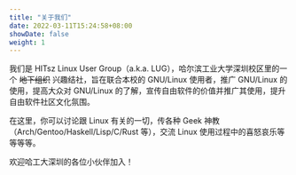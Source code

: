```yaml
---
title: "关于我们"
date: 2022-03-11T15:24:58+08:00
showDate: false
weight: 1
---
```


我们是 HITsz Linux User Group（a.k.a. LUG），哈尔滨工业大学深圳校区里的一个 ~~地下组织~~ 兴趣结社，旨在联合本校的 GNU/Linux 使用者，推广 GNU/Linux 的使用，提高大众对 GNU/Linux 的了解，宣传自由软件的价值并推广其使用，提升自由软件社区文化氛围。

在这里，你可以讨论跟 Linux 有关的一切，传各种 Geek 神教（Arch/Gentoo/Haskell/Lisp/C/Rust 等），交流 Linux 使用过程中的喜怒哀乐等等等等。

欢迎哈工大深圳的各位小伙伴加入！